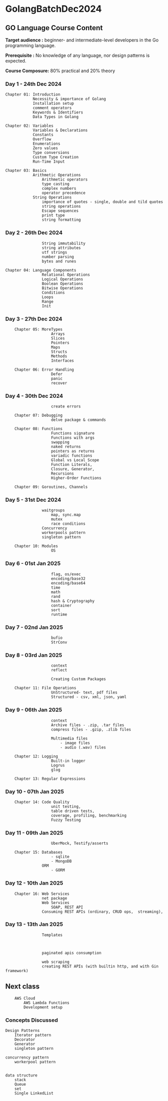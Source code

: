 # GolangBatchDec2024

## GO Language Course Content

**Target audience :** beginner- and intermediate-level developers in the Go programming language.

**Prerequisite    :** No knowledge of any language, nor design patterns is expected.

**Course Composure:** 80% practical and 20% theory

### Day 1    - 24th Dec 2024

    Chapter 01: Introduction
                Necessity & importance of Golang
                Installation setup
                comment operators
                Keywords & Identifiers
                Data Types in Golang

    Chapter 02: Variables
                Variables & Declarations
                Constants
                Overflow
                Enumerations
                Zero values
                Type conversions
                Custom Type Creation
                Run-Time Input

    Chapter 03: Basics
                Arithmetic Operations
                    Arithmetic operators
                    type casting
                    complex numbers
                    operator precedence
                String Operations
                    importance of quotes - single, double and tild quotes
                    string operations
                    Escape sequences
                    print type
                    string formatting

### Day 2    - 26th Dec 2024

                    String immutability
                    string attributes
                    utf strings
                    number parsing
                    bytes and runes

    Chapter 04: Language Components
                    Relational Operations
                    Logical Operations
                    Boolean Operations
                    Bitwise Operations
                    Conditions
                    Loops
                    Range
                    Init

### Day 3    - 27th Dec 2024

        Chapter 05: MoreTypes
                        Arrays
                        Slices
                        Pointers
                        Maps
                        Structs
                        Methods
                        Interfaces

        Chapter 06: Error Handling
                        Defer
                        panic
                        recover

### Day 4    - 30th Dec 2024

                        create errors

        Chapter 07: Debugging
                        delve package & commands

        Chapter 08: Functions
                        Functions signature
                        Functions with args
                        swapping
                        naked returns
                        pointers as returns
                        variadic functions
                        Global vs Local Scope
                        Function Literals,
                        Closure, Generator,
                        Recursions
                        Higher-Order Functions

        Chapter 09: Goroutines, Channels

### Day 5    - 31st Dec 2024

                    waitgroups
                        map, sync.map
                        mutex
                        race conditions
                    Concurrency
                    workerpools pattern
                    singleton pattern

        Chapter 10: Modules
                        OS

### Day 6    - 01st Jan 2025

                        flag, os/exec
                        encoding/base32
                        encoding/base64
                        time
                        math
                        rand
                        hash & Cryptography
                        container
                        sort
                        runtime

### Day 7    - 02nd Jan 2025

                        bufio
                        StrConv

### Day 8    - 03rd Jan 2025

                        context
                        reflect

                        Creating Custom Packages

        Chapter 11: File Operations
                        UnStructured- text, pdf files
                        Structured - csv, xml, json, yaml


### Day 9    - 06th Jan 2025

                        context
                        Archive files - .zip, .tar files
                        compress files - .gzip, .zlib files

                        Multimedia files 
                            - image files
                            - audio (.wav) files

        Chapter 12: Logging
                        Built-in logger
                        Logrus
                        glog

        Chapter 13: Regular Expressions

### Day 10    - 07th Jan 2025

        Chapter 14: Code Quality
                        unit testing,
                        table driven tests,
                        coverage, profiling, benchmarking
                        Fuzzy Testing

### Day 11    - 09th Jan 2025

                        UberMock, Testify/asserts

        Chapter 15: Databases
                        - sqlite
                        - MongoDB
                    ORM
                        - GORM

### Day 12    - 10th Jan 2025

        Chapter 16: Web Services
                    net package
                    Web Services
                        SOAP, REST API
                    Consuming REST APIs (ordinary, CRUD ops,  streaming),

### Day 13    - 13th Jan 2025
                    Templates
                    


                    paginated apis consumption

                    web scraping
                    creating REST APIs (with builtin http, and with Gin framework)
## Next class

        AWS Cloud 
            AWS Lambda Functions
            Development setup
            


### Concepts Discussed

    Design Patterns 
        Iterator pattern
        Decorator
        Generator
        singleton pattern 
    
    concurrency pattern
        workerpool pattern


    data structure
        stack 
        Queue
        set
        Single LinkedList


        